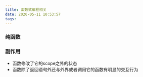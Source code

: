 ```yaml
---
title: 函数式编程相关
date: 2020-05-11 10:53:57
tags:
---
```

### 纯函数


### 副作用
 - 函数修改了它的scope之外的状态
 - 函数除了返回语句外还与外界或者调用它的函数有明显的交互行为
